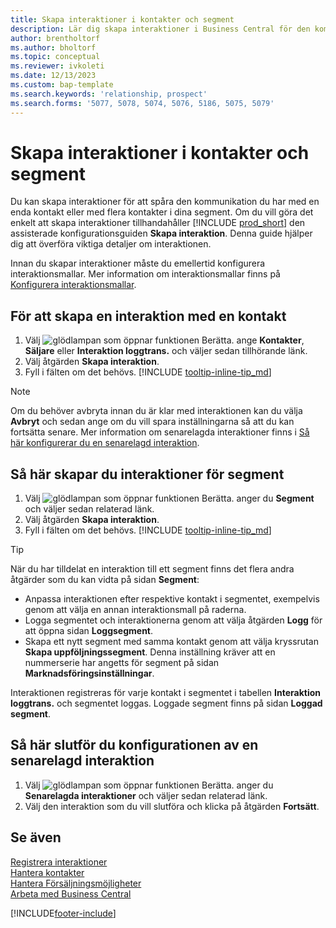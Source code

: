 ```yaml
---
title: Skapa interaktioner i kontakter och segment
description: Lär dig skapa interaktioner i Business Central för den kommunikation som du har med dina kontakter och segment.
author: brentholtorf
ms.author: bholtorf
ms.topic: conceptual
ms.reviewer: ivkoleti
ms.date: 12/13/2023
ms.custom: bap-template
ms.search.keywords: 'relationship, prospect'
ms.search.forms: '5077, 5078, 5074, 5076, 5186, 5075, 5079'
---
```

# Skapa interaktioner i kontakter och segment

Du kan skapa interaktioner för att spåra den kommunikation du har med en enda kontakt eller med flera kontakter i dina segment. Om du vill göra det enkelt att skapa interaktioner tillhandahåller [!INCLUDE [prod_short](includes/prod_short.md)] den assisterade konfigurationsguiden **Skapa interaktion**. Denna guide hjälper dig att överföra viktiga detaljer om interaktionen.

Innan du skapar interaktioner måste du emellertid konfigurera interaktionsmallar. Mer information om interaktionsmallar finns på [Konfigurera interaktionsmallar](marketing-interactions.md).

## För att skapa en interaktion med en kontakt

1. Välj ![glödlampan som öppnar funktionen Berätta.](media/ui-search/search_small.png "Berätta vad du vill göra") ange **Kontakter**, **Säljare** eller **Interaktion loggtrans.** och väljer sedan tillhörande länk.
2. Välj åtgärden **Skapa interaktion**.
3. Fyll i fälten om det behövs. [!INCLUDE [tooltip-inline-tip_md](includes/tooltip-inline-tip_md.md)]

> [!NOTE]  
> Om du behöver avbryta innan du är klar med interaktionen kan du välja **Avbryt** och sedan ange om du vill spara inställningarna så att du kan fortsätta senare. Mer information om senarelagda interaktioner finns i [Så här konfigurerar du en senarelagd interaktion](#to-finish-setting-up-a-postponed-interaction).

## Så här skapar du interaktioner för segment

1. Välj ![glödlampan som öppnar funktionen Berätta.](media/ui-search/search_small.png "Berätta vad du vill göra") anger du **Segment** och väljer sedan relaterad länk.
2. Välj åtgärden **Skapa interaktion**.
3. Fyll i fälten om det behövs. [!INCLUDE [tooltip-inline-tip_md](includes/tooltip-inline-tip_md.md)]

> [!TIP]
> När du har tilldelat en interaktion till ett segment finns det flera andra åtgärder som du kan vidta på sidan **Segment**:
>
> * Anpassa interaktionen efter respektive kontakt i segmentet, exempelvis genom att välja en annan interaktionsmall på raderna.  
>* Logga segmentet och interaktionerna genom att välja åtgärden **Logg** för att öppna sidan **Loggsegment**.
> * Skapa ett nytt segment med samma kontakt genom att välja kryssrutan **Skapa uppföljningssegment**. Denna inställning kräver att en nummerserie har angetts för segment på sidan **Marknadsföringsinställningar**.

Interaktionen registreras för varje kontakt i segmentet i tabellen **Interaktion loggtrans.** och segmentet loggas. Loggade segment finns på sidan **Loggad segment**.

## Så här slutför du konfigurationen av en senarelagd interaktion

1. Välj ![glödlampan som öppnar funktionen Berätta.](media/ui-search/search_small.png "Berätta vad du vill göra") anger du **Senarelagda interaktioner** och väljer sedan relaterad länk.
2. Välj den interaktion som du vill slutföra och klicka på åtgärden **Fortsätt**.

## Se även

[Registrera interaktioner](marketing-interactions.md)  
[Hantera kontakter](marketing-contacts.md)  
[Hantera Försäljningsmöjligheter](marketing-manage-sales-opportunities.md)  
[Arbeta med Business Central](ui-work-product.md)

[!INCLUDE[footer-include](includes/footer-banner.md)]